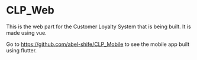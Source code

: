 # CLP_Web
This is the web part for the Customer Loyalty System that is being built. It is made using vue.


Go to https://github.com/abel-shife/CLP_Mobile to see the mobile app built using flutter.
